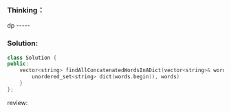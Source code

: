 ### Thinking：

dp -----
### Solution:

```cpp
class Solution {
public:
    vector<string> findAllConcatenatedWordsInADict(vector<string>& words) {
	    unordered_set<string> dict(words.begin(), words)
	}
};
```

review: